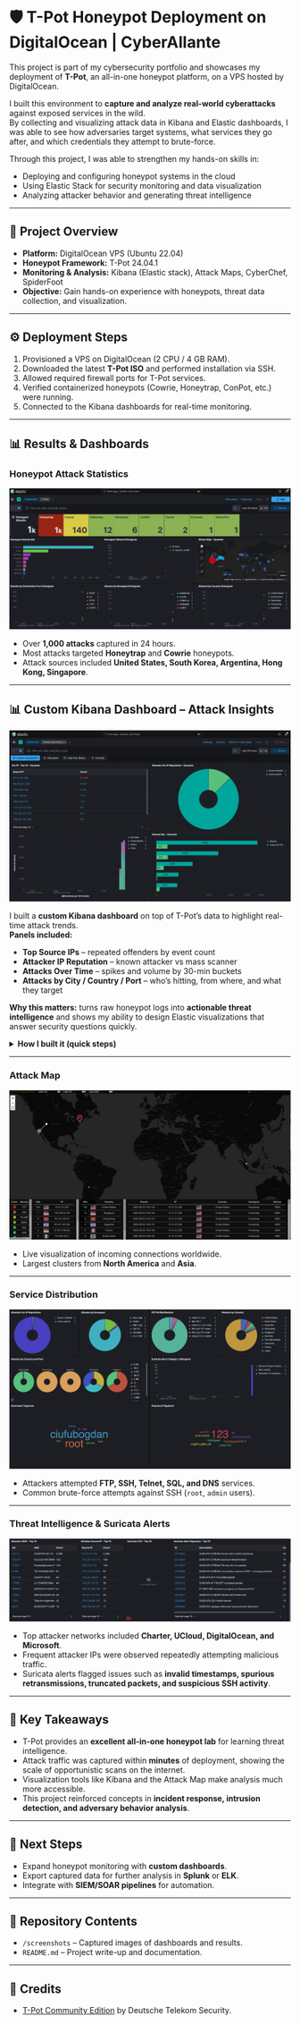 # 🛡️ T-Pot Honeypot Deployment on DigitalOcean | CyberAllante

This project is part of my cybersecurity portfolio and showcases my deployment of **T-Pot**, an all-in-one honeypot platform, on a VPS hosted by DigitalOcean.  

I built this environment to **capture and analyze real-world cyberattacks** against exposed services in the wild.  
By collecting and visualizing attack data in Kibana and Elastic dashboards, I was able to see how adversaries target systems, what services they go after, and which credentials they attempt to brute-force.  

Through this project, I was able to strengthen my hands-on skills in:
- Deploying and configuring honeypot systems in the cloud
- Using Elastic Stack for security monitoring and data visualization
- Analyzing attacker behavior and generating threat intelligence

---

## 🚀 Project Overview
- **Platform:** DigitalOcean VPS (Ubuntu 22.04)
- **Honeypot Framework:** T-Pot 24.04.1
- **Monitoring & Analysis:** Kibana (Elastic stack), Attack Maps, CyberChef, SpiderFoot
- **Objective:** Gain hands-on experience with honeypots, threat data collection, and visualization.

---

## ⚙️ Deployment Steps
1. Provisioned a VPS on DigitalOcean (2 CPU / 4 GB RAM).
2. Downloaded the latest **T-Pot ISO** and performed installation via SSH.
3. Allowed required firewall ports for T-Pot services.
4. Verified containerized honeypots (Cowrie, Honeytrap, ConPot, etc.) were running.
5. Connected to the Kibana dashboards for real-time monitoring.

---

## 📊 Results & Dashboards

### Honeypot Attack Statistics
![Honeypot Dashboard](screenshots/dashboard1.png)

- Over **1,000 attacks** captured in 24 hours.
- Most attacks targeted **Honeytrap** and **Cowrie** honeypots.
- Attack sources included **United States, South Korea, Argentina, Hong Kong, Singapore**.

---

## 📊 Custom Kibana Dashboard – Attack Insights

![Custom Dashboard](screenshots/custom_dashboard.png)

I built a **custom Kibana dashboard** on top of T-Pot’s data to highlight real-time attack trends.  
**Panels included:**
- **Top Source IPs** – repeated offenders by event count
- **Attacker IP Reputation** – known attacker vs mass scanner
- **Attacks Over Time** – spikes and volume by 30-min buckets
- **Attacks by City / Country / Port** – who’s hitting, from where, and what they target

**Why this matters:** turns raw honeypot logs into **actionable threat intelligence** and shows my ability to design Elastic visualizations that answer security questions quickly.

<details>
<summary><strong>How I built it (quick steps)</strong></summary>

1) **Data view:** selected my T-Pot/Logstash index (e.g., `logstash-*`).  
2) **Lens Visualizations:**
   - Bar/Table: **Top values of** `source.ip` (size 10) → metric: **Count**
   - Donut: **Terms** on `attacker.reputation` (or your equivalent field)
   - Line: X-axis `@timestamp` (auto interval), Y-axis **Count**
   - Bar/Pie: **Terms** on `geoip.city_name.keyword` and/or `geoip.country_name.keyword`
   - Bar: **Terms** on `destination.port`
3) **Dashboard:** added each panel → saved as **“Attack Insights (Custom)”**.
</details>

---

### Attack Map
![Attack Map](screenshots/attackmap.png)  

- Live visualization of incoming connections worldwide.
- Largest clusters from **North America** and **Asia**.

---

### Service Distribution
![Services](screenshots/services.png)

- Attackers attempted **FTP, SSH, Telnet, SQL, and DNS** services.
- Common brute-force attempts against SSH (`root`, `admin` users).

---

### Threat Intelligence & Suricata Alerts
![Suricata](screenshots/suricata.png)

- Top attacker networks included **Charter, UCloud, DigitalOcean, and Microsoft**.  
- Frequent attacker IPs were observed repeatedly attempting malicious traffic.  
- Suricata alerts flagged issues such as **invalid timestamps, spurious retransmissions, truncated packets, and suspicious SSH activity**.

---

## 🧠 Key Takeaways
- T-Pot provides an **excellent all-in-one honeypot lab** for learning threat intelligence.
- Attack traffic was captured within **minutes** of deployment, showing the scale of opportunistic scans on the internet.
- Visualization tools like Kibana and the Attack Map make analysis much more accessible.
- This project reinforced concepts in **incident response, intrusion detection, and adversary behavior analysis**.

---

## 🔮 Next Steps
- Expand honeypot monitoring with **custom dashboards**.
- Export captured data for further analysis in **Splunk** or **ELK**.
- Integrate with **SIEM/SOAR pipelines** for automation.

---

## 📂 Repository Contents
- `/screenshots` – Captured images of dashboards and results.
- `README.md` – Project write-up and documentation.

---

## 📜 Credits
- [T-Pot Community Edition](https://github.com/telekom-security/tpotce) by Deutsche Telekom Security.

